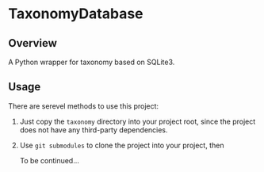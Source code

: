# TaxonomyDatabase

## Overview

A Python wrapper for taxonomy based on SQLite3.

## Usage

There are serevel methods to use this project:

1. Just copy the `taxonomy` directory into your project root, since the project does not have any third-party dependencies.

2. Use `git submodules` to clone the project into your project, then

   To be continued...

